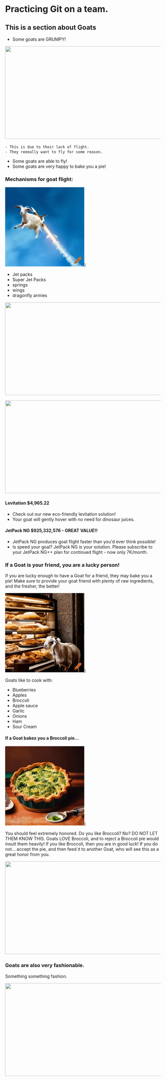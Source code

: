 # Practicing Git on a team.

## This is a section about Goats

- Some goats are GRUMPY!

[<img src="https://img.youtube.com/vi/KokBOdCQ0Is/hqdefault.jpg" width="600" height="300"
/>](https://www.youtube.com/embed/KokBOdCQ0Is)

    - This is due to their lack of flight.
    - They reeeally want to fly for some reason.
- Some goats are able to fly!
- Some goats are very happy to bake you a pie!


### Mechanisms for goat flight:

![A Goat, soaring high in the sky, weiring a Jetpack](./images/goat_with_a_jetpack.webp))

- Jet packs
- Super Jet Packs
- springs
- wings
- dragonfly armies

[<img src="https://img.youtube.com/vi/gCYSWyHDpfU/hqdefault.jpg" width="600" height="300"
/>](https://www.youtube.com/embed/gCYSWyHDpfU)


[<img src="https://img.youtube.com/vi/Ds6Qftmnt3E/hqdefault.jpg" width="600" height="300"
/>](https://www.youtube.com/embed/Ds6Qftmnt3E)


#### Levitation $4,965.22

- Check out our new eco-friendly levitation solution!
- Your goat will gently hover with no need for dinosaur juices.

#### JetPack NG $925,332,576 - GREAT VALUE!!

- JetPack NG produces goat flight faster than you'd ever think possible!
- Is speed your goal?  JetPack NG is your solution.
    Please subscribe to your JetPack NG++ plan for continued flight - now only 7K/month.


### If a Goat is your friend, you are a lucky person!

If you are lucky enough to have a Goat for a friend, they may bake you a pie! Make sure to provide your goat friend with plenty of raw ingredients, and the fresher, the better!

![A Goat running a local Bakery](./images/goat_run_bakery.webp))

Goats like to cook with:

- Blueberries
- Apples
- Broccoli
- Apple sauce
- Garlic
- Onions
- Ham
- Sour Cream

#### If a Goat bakes you a Broccoli pie...

![A lovely Broccoli Pie, baked by a Goat](./images/broccoli_pie.webp))

You should feel extremely honored. Do you like Broccoli? No? DO NOT LET THEM KNOW THIS. Goats LOVE Broccoli, and to reject a Broccoli pie would insult them heavily! If you like Broccoli, then you are in good luck! If you do not... accept the pie, and then feed it to another Goat, who will see this as a great honor from you.

[<img src="https://img.youtube.com/vi/Q1z0EQeWxkw/hqdefault.jpg" width="600" height="300"
/>](https://www.youtube.com/embed/Q1z0EQeWxkw)


### Goats are also very fashionable.

Something something fashion.

[<img src="https://img.youtube.com/vi/SC4pZ9N95dI/hqdefault.jpg" width="600" height="300"
/>](https://www.youtube.com/embed/SC4pZ9N95dI)
